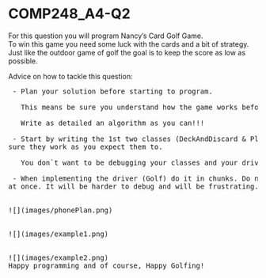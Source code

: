 # COMP248_A4-Q2

For this question you will program Nancy’s Card Golf Game.<br>
To win this game you need some luck with the cards and a bit of strategy.<br>
Just like the outdoor game of golf the goal is to keep the score as low as possible.<br>

Advice on how to tackle this question:<br>
<pre> - Plan your solution before starting to program.<br>
   This means be sure you understand how the game works before your program.<br>
   Write as detailed an algorithm as you can!!!<br>
 - Start by writing the 1st two classes (DeckAndDiscard & Player) and testing them to make
sure they work as you expect them to.<br>
   You don`t want to be debugging your classes and your driver class all at the same time.<br>
 - When implementing the driver (Golf) do it in chunks. Do not implement the entire game all
at once. It will be harder to debug and will be frustrating.


![](images/phonePlan.png)
<br>
![](images/example1.png)
<br>
![](images/example2.png)
Happy programming and of course, Happy Golfing!
